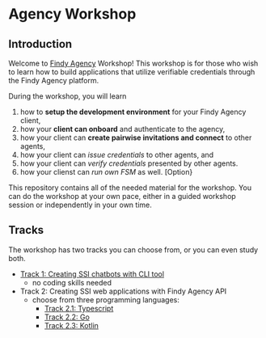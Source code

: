 # Agency Workshop

## Introduction

Welcome to [Findy Agency](https://findy-network.github.io) Workshop! This workshop is for those
who wish to learn how to build
applications that utilize verifiable credentials through the Findy Agency platform.

During the workshop, you will learn

1. how to **setup the development environment** for your Findy Agency client,
2. how your **client can onboard** and authenticate to the agency,
3. how your client can **create pairwise invitations and connect** to other agents,
4. how your client can *issue credentials* to other agents, and
5. how your client can *verify credentials* presented by other agents.
6. how your clienst can *run own FSM* as well. [Option}

This repository contains all of the needed material for the workshop.
You can do the workshop at your own pace, either in a guided workshop session
or independently in your own time.

## Tracks

The workshop has two tracks you can choose from, or you can even study both.

* [Track 1: Creating SSI chatbots with CLI tool](./track1/README.md)
  * no coding skills needed
* Track 2: Creating SSI web applications with Findy Agency API
  * choose from three programming languages:
    * [Track 2.1: Typescript](./track2.1/README.md)
    * [Track 2.2: Go](./track2.2/README.md)
    * [Track 2.3: Kotlin](./track2.3/README.md)
